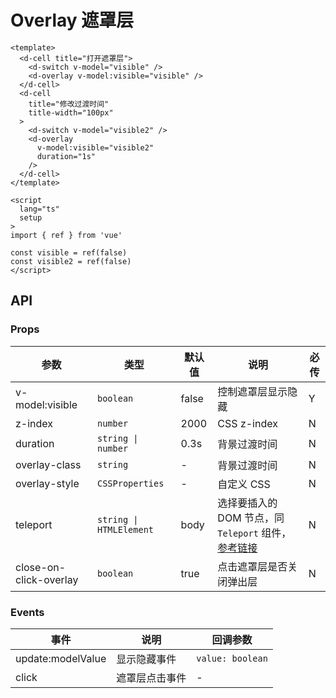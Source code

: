 # Overlay 遮罩层

```vue
<template>
  <d-cell title="打开遮罩层">
    <d-switch v-model="visible" />
    <d-overlay v-model:visible="visible" />
  </d-cell>
  <d-cell
    title="修改过渡时间"
    title-width="100px"
  >
    <d-switch v-model="visible2" />
    <d-overlay
      v-model:visible="visible2"
      duration="1s"
    />
  </d-cell>
</template>

<script
  lang="ts"
  setup
>
import { ref } from 'vue'

const visible = ref(false)
const visible2 = ref(false)
</script>
```

## API

### Props

| 参数                   | 类型                    | 默认值 | 说明                                                                                                                          | 必传 |
| ---------------------- | ----------------------- | ------ | ----------------------------------------------------------------------------------------------------------------------------- | ---- |
| v-model:visible        | `boolean`               | false  | 控制遮罩层显示隐藏                                                                                                            | Y    |
| z-index                | `number`                | 2000   | CSS z-index                                                                                                                   | N    |
| duration               | `string \| number`      | 0.3s   | 背景过渡时间                                                                                                                  | N    |
| overlay-class          | `string`                | -      | 背景过渡时间                                                                                                                  | N    |
| overlay-style          | `CSSProperties`         | -      | 自定义 CSS                                                                                                                    | N    |
| teleport               | `string \| HTMLElement` | body   | 选择要插入的 DOM 节点，同 `Teleport` 组件，[参考链接](https://staging-cn.vuejs.org/guide/built-ins/teleport.html#basic-usage) | N    |
| close-on-click-overlay | `boolean`               | true   | 点击遮罩层是否关闭弹出层                                                                                                      | N    |

### Events

| 事件              | 说明           | 回调参数         |
| ----------------- | -------------- | ---------------- |
| update:modelValue | 显示隐藏事件   | `value: boolean` |
| click             | 遮罩层点击事件 | -                |
